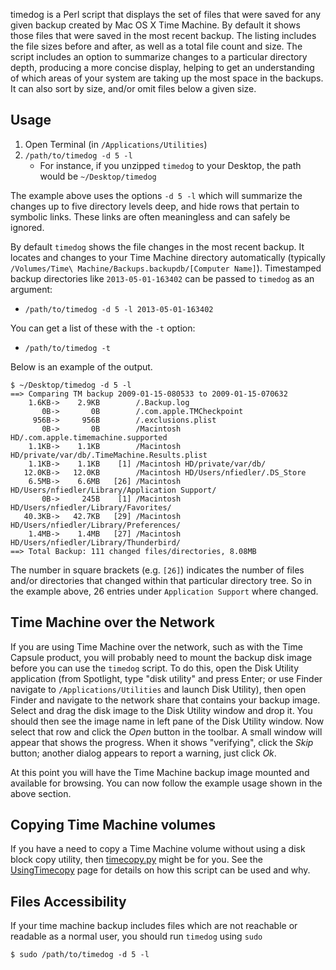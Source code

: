 timedog is a Perl script that displays the set of files that were saved for any given backup created by Mac OS X Time Machine. By default it shows those files that were saved in the most recent backup. The listing includes the file sizes before and after, as well as a total file count and size. The script includes an option to summarize changes to a particular directory depth, producing a more concise display, helping to get an understanding of which areas of your system are taking up the most space in the backups.  It can also sort by size, and/or omit files below a given size.

## Usage

1. Open Terminal (in `/Applications/Utilities`)
1. `/path/to/timedog -d 5 -l`
    * For instance, if you unzipped `timedog` to your Desktop, the path would be `~/Desktop/timedog`

The example above uses the options `-d 5 -l` which will summarize the changes up to five directory levels deep, and hide rows that pertain to symbolic links. These links are often meaningless and can safely be ignored.

By default `timedog` shows the file changes in the most recent backup.  It locates and changes to your Time Machine directory automatically (typically `/Volumes/Time\ Machine/Backups.backupdb/[Computer Name]`).  Timestamped backup directories like `2013-05-01-163402` can be passed to `timedog` as an argument:

* `/path/to/timedog -d 5 -l 2013-05-01-163402`

You can get a list of these with the `-t` option:

* `/path/to/timedog -t`

Below is an example of the output.

```
$ ~/Desktop/timedog -d 5 -l
==> Comparing TM backup 2009-01-15-080533 to 2009-01-15-070632
    1.6KB->    2.9KB        /.Backup.log
       0B->       0B        /.com.apple.TMCheckpoint
     956B->     956B        /.exclusions.plist
       0B->       0B        /Macintosh HD/.com.apple.timemachine.supported
    1.1KB->    1.1KB        /Macintosh HD/private/var/db/.TimeMachine.Results.plist
    1.1KB->    1.1KB    [1] /Macintosh HD/private/var/db/
   12.0KB->   12.0KB        /Macintosh HD/Users/nfiedler/.DS_Store
    6.5MB->    6.6MB   [26] /Macintosh HD/Users/nfiedler/Library/Application Support/
       0B->     245B    [1] /Macintosh HD/Users/nfiedler/Library/Favorites/
   40.3KB->   42.7KB   [29] /Macintosh HD/Users/nfiedler/Library/Preferences/
    1.4MB->    1.4MB   [27] /Macintosh HD/Users/nfiedler/Library/Thunderbird/
==> Total Backup: 111 changed files/directories, 8.08MB
```

The number in square brackets (e.g. `[26]`) indicates the number of files and/or directories that changed within that particular directory tree. So in the example above, 26 entries under `Application Support` where changed.

## Time Machine over the Network

If you are using Time Machine over the network, such as with the Time Capsule product, you will probably need to mount the backup disk image before you can use the `timedog` script. To do this, open the Disk Utility application (from Spotlight, type "disk utility" and press Enter; or use Finder navigate to `/Applications/Utilities` and launch Disk Utility), then open Finder and navigate to the network share that contains your backup image. Select and drag the disk image to the Disk Utility window and drop it. You should then see the image name in left pane of the Disk Utility window. Now select that row and click the *Open* button in the toolbar. A small window will appear that shows the progress. When it shows "verifying", click the *Skip* button; another dialog appears to report a warning, just click *Ok*.

At this point you will have the Time Machine backup image mounted and available for browsing. You can now follow the example usage shown in the above section.

## Copying Time Machine volumes

If you have a need to copy a Time Machine volume without using a disk block copy utility, then [timecopy.py](./timecopy.py) might be for you. See the [UsingTimecopy](./UsingTimecopy.md) page for details on how this script can be used and why.

## Files Accessibility

If your time machine backup includes files which are not reachable or readable as a normal user, you should run `timedog` using `sudo`

```
$ sudo /path/to/timedog -d 5 -l
```
